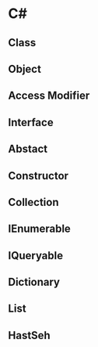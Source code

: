 # C#

## Class

## Object

## Access Modifier

## Interface

## Abstact

## Constructor

## Collection

## IEnumerable

## IQueryable

## Dictionary

## List 

## HastSeh
